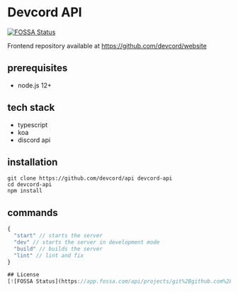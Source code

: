 # Devcord API
[![FOSSA Status](https://app.fossa.com/api/projects/git%2Bgithub.com%2Fdevcord%2Fapi.svg?type=shield)](https://app.fossa.com/projects/git%2Bgithub.com%2Fdevcord%2Fapi?ref=badge_shield)

Frontend repository available at https://github.com/devcord/website

## prerequisites
- node.js 12+

## tech stack
- typescript
- koa
- discord api

## installation
```
git clone https://github.com/devcord/api devcord-api
cd devcord-api
npm install
```

## commands
```js
{
  "start" // starts the server
  "dev" // starts the server in development mode
  "build" // builds the server
  "lint" // lint and fix
}

## License
[![FOSSA Status](https://app.fossa.com/api/projects/git%2Bgithub.com%2Fdevcord%2Fapi.svg?type=large)](https://app.fossa.com/projects/git%2Bgithub.com%2Fdevcord%2Fapi?ref=badge_large)